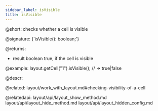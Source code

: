 ```yaml
---
sidebar_label: isVisible
title: isVisible
---          
```


@short: checks whether a cell is visible

@signature: {'isVisible(): boolean;'}

@returns:
- result	boolean		true, if the cell is visible


@example:
layout.getCell("1").isVisible(); // -> true|false



@descr:

@related: layout/work_with_layout.md#checking-visibility-of-a-cell

@relatedapi: 
layout/api/layout_show_method.md
layout/api/layout_hide_method.md
layout/api/layout_hidden_config.md


